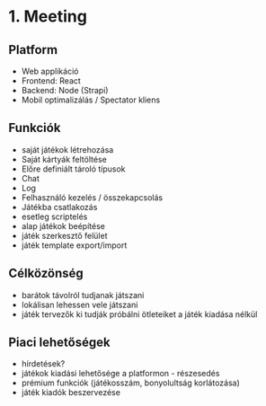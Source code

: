 # 1. Meeting

## Platform
- Web applikáció
- Frontend: React
- Backend: Node (Strapi)
- Mobil optimalizálás / Spectator kliens

## Funkciók
- saját játékok létrehozása
- Saját kártyák feltöltése
- Előre definiált tároló típusok
- Chat
- Log
- Felhasználó kezelés / összekapcsolás
- Játékba csatlakozás
- esetleg scriptelés
- alap játékok beépítése
- játék szerkesztő felület
- játék template export/import

## Célközönség
- barátok távolról tudjanak játszani
- lokálisan lehessen vele játszani
- játék tervezők ki tudják próbálni ötleteiket a játék kiadása nélkül

## Piaci lehetőségek
- hírdetések?
- játékok kiadási lehetősége a platformon - részesedés
- prémium funkciók (játékosszám, bonyolultság korlátozása)
- játék kiadók beszervezése



